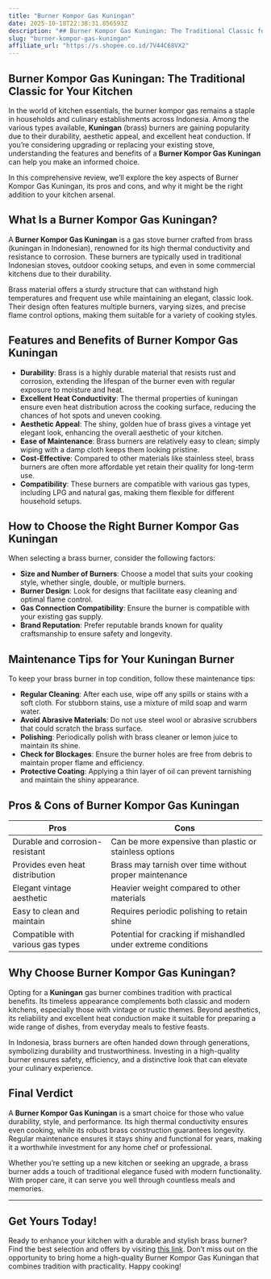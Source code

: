 ```yaml
---
title: "Burner Kompor Gas Kuningan"
date: 2025-10-18T22:38:31.856593Z
description: "## Burner Kompor Gas Kuningan: The Traditional Classic for Your Kitchen..."
slug: "burner-kompor-gas-kuningan"
affiliate_url: "https://s.shopee.co.id/7V44C68VX2"
---
```

## Burner Kompor Gas Kuningan: The Traditional Classic for Your Kitchen

In the world of kitchen essentials, the burner kompor gas remains a staple in households and culinary establishments across Indonesia. Among the various types available, **Kuningan** (brass) burners are gaining popularity due to their durability, aesthetic appeal, and excellent heat conduction. If you’re considering upgrading or replacing your existing stove, understanding the features and benefits of a **Burner Kompor Gas Kuningan** can help you make an informed choice.

In this comprehensive review, we’ll explore the key aspects of Burner Kompor Gas Kuningan, its pros and cons, and why it might be the right addition to your kitchen arsenal.

## What Is a Burner Kompor Gas Kuningan?

A **Burner Kompor Gas Kuningan** is a gas stove burner crafted from brass (kuningan in Indonesian), renowned for its high thermal conductivity and resistance to corrosion. These burners are typically used in traditional Indonesian stoves, outdoor cooking setups, and even in some commercial kitchens due to their durability.

Brass material offers a sturdy structure that can withstand high temperatures and frequent use while maintaining an elegant, classic look. Their design often features multiple burners, varying sizes, and precise flame control options, making them suitable for a variety of cooking styles.

## Features and Benefits of Burner Kompor Gas Kuningan

- **Durability**: Brass is a highly durable material that resists rust and corrosion, extending the lifespan of the burner even with regular exposure to moisture and heat.
- **Excellent Heat Conductivity**: The thermal properties of kuningan ensure even heat distribution across the cooking surface, reducing the chances of hot spots and uneven cooking.
- **Aesthetic Appeal**: The shiny, golden hue of brass gives a vintage yet elegant look, enhancing the overall aesthetic of your kitchen.
- **Ease of Maintenance**: Brass burners are relatively easy to clean; simply wiping with a damp cloth keeps them looking pristine.
- **Cost-Effective**: Compared to other materials like stainless steel, brass burners are often more affordable yet retain their quality for long-term use.
- **Compatibility**: These burners are compatible with various gas types, including LPG and natural gas, making them flexible for different household setups.

## How to Choose the Right Burner Kompor Gas Kuningan

When selecting a brass burner, consider the following factors:

- **Size and Number of Burners**: Choose a model that suits your cooking style, whether single, double, or multiple burners.
- **Burner Design**: Look for designs that facilitate easy cleaning and optimal flame control.
- **Gas Connection Compatibility**: Ensure the burner is compatible with your existing gas supply.
- **Brand Reputation**: Prefer reputable brands known for quality craftsmanship to ensure safety and longevity.

## Maintenance Tips for Your Kuningan Burner

To keep your brass burner in top condition, follow these maintenance tips:

- **Regular Cleaning**: After each use, wipe off any spills or stains with a soft cloth. For stubborn stains, use a mixture of mild soap and warm water.
- **Avoid Abrasive Materials**: Do not use steel wool or abrasive scrubbers that could scratch the brass surface.
- **Polishing**: Periodically polish with brass cleaner or lemon juice to maintain its shine.
- **Check for Blockages**: Ensure the burner holes are free from debris to maintain proper flame and efficiency.
- **Protective Coating**: Applying a thin layer of oil can prevent tarnishing and maintain the shiny appearance.

## Pros & Cons of Burner Kompor Gas Kuningan

| **Pros** | **Cons** |
|---|---|
| Durable and corrosion-resistant | Can be more expensive than plastic or stainless options |
| Provides even heat distribution | Brass may tarnish over time without proper maintenance |
| Elegant vintage aesthetic | Heavier weight compared to other materials |
| Easy to clean and maintain | Requires periodic polishing to retain shine |
| Compatible with various gas types | Potential for cracking if mishandled under extreme conditions |

## Why Choose Burner Kompor Gas Kuningan?

Opting for a **Kuningan** gas burner combines tradition with practical benefits. Its timeless appearance complements both classic and modern kitchens, especially those with vintage or rustic themes. Beyond aesthetics, its reliability and excellent heat conduction make it suitable for preparing a wide range of dishes, from everyday meals to festive feasts.

In Indonesia, brass burners are often handed down through generations, symbolizing durability and trustworthiness. Investing in a high-quality burner ensures safety, efficiency, and a distinctive look that can elevate your culinary experience.

## Final Verdict

A **Burner Kompor Gas Kuningan** is a smart choice for those who value durability, style, and performance. Its high thermal conductivity ensures even cooking, while its robust brass construction guarantees longevity. Regular maintenance ensures it stays shiny and functional for years, making it a worthwhile investment for any home chef or professional.

Whether you’re setting up a new kitchen or seeking an upgrade, a brass burner adds a touch of traditional elegance fused with modern functionality. With proper care, it can serve you well through countless meals and memories.

---

## Get Yours Today!

Ready to enhance your kitchen with a durable and stylish brass burner? Find the best selection and offers by visiting [this link](https://s.shopee.co.id/7V44C68VX2). Don’t miss out on the opportunity to bring home a high-quality Burner Kompor Gas Kuningan that combines tradition with practicality. Happy cooking!